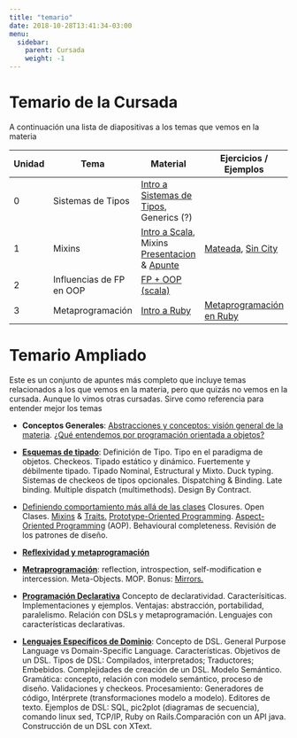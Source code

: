```yaml
---
title: "temario"
date: 2018-10-28T13:41:34-03:00
menu:
  sidebar:
    parent: Cursada
    weight: -1
---
```



# Temario de la Cursada

A continuación una lista de diapositivas a los temas que vemos en la materia


| Unidad	| Tema    |   Material  |	 Ejercicios / Ejemplos |
|---------|---------|-------------|------------------------|
| 0 | Sistemas de Tipos | [Intro a Sistemas de Tipos](https://docs.google.com/presentation/d/1F7wX_ScphEgGiN9wbDxvvru6G2c-UEG3H8mEbL8BdPg/), Generics (?) |
| 1 | Mixins | [Intro a Scala](https://docs.google.com/presentation/d/1ffuoM0n1x9RSjUwOudzUAXDeRTHFTYQ89Cf83Ls-Ju0/), Mixins [Presentacion](https://docs.google.com/presentation/d/1Tv0xU1wV6m7OHcCRbBJqciVW2TRYPz2JAq457IWBvBU/edit?usp=sharing) & [Apunte](../conceptos-mixins/) | [Mateada](https://docs.google.com/document/d/1sy1rxT6oJg_CiCncDNzJFSjdHttGwIRsMkXb-XYK55E), [Sin City](https://docs.google.com/document/d/1h2mVfFg81fJq6sGbGoQQWGfoKkSW8_un7Ydozaqi6ig) |
| 2 | Influencias de FP en OOP | [FP + OOP (scala)](https://docs.google.com/presentation/d/15OYGb2OtPmmtkHZayCHNiirlMvZh4XqMnTZXyqCSR8U/) |
| 3 | Metaprogramación | [Intro a Ruby](https://docs.google.com/presentation/d/1i5rwDjEeBvaVByUXdcZOkArRgMabkRa4Vn_L6_VrI00/edit?usp=sharing) | [Metaprogramación en Ruby](https://docs.google.com/presentation/d/10P7XBI9gCB27vvWC5J294L-w22C8NG0tVMI7xbFTLeE/edit) |


# Temario Ampliado

Este es  un conjunto de apuntes más completo que incluye temas relacionados a los que vemos en la materia, pero que quizás no vemos en la cursada. Aunque lo vimos otras cursadas.
Sirve como referencia para entender mejor los temas

* **Conceptos Generales**: [Abstracciones y conceptos: visión general de la materia](../conceptos-abstracciones-y-conceptos-visin-general-de-la-materia). [¿Qué entendemos por programación orientada a objetos?](http://uqbar-wiki.org/index.php?title=%C2%BFQu%C3%A9_entendemos_por_Programaci%C3%B3n_Orientada_a_Objetos%3F)

* [**Esquemas de tipado**](../conceptos-tipos-binding): Definición de Tipo. Tipo en el paradigma de objetos. Checkeos. Tipado estático y dinámico. Fuertemente y débilmente tipado. Tipado Nominal, Estructural y Mixto. Duck typing.  Sistemas de checkeos de tipos opcionales. Dispatching & Binding. Late binding. Multiple dispatch (multimethods). Design By Contract.

* [Definiendo comportamiento más allá de las clases](../conceptos-metamodelos) Closures. Open Clases. [Mixins](conceptos-mixins) & [Traits.](../conceptos-traits) [Prototype-Oriented Programming](../conceptos-object-based-languages). [Aspect-Oriented Programming](../conceptos-aop) (AOP). Behavioural completeness. Revisión de los patrones de diseño.


* [**Reflexividad y metaprogramación**](../conceptos-unidad-3)

* [**Metraprogramación**](../conceptos-metaprogramacion): reflection, introspection, self-modification e intercession.  Meta-Objects. MOP. Bonus: [Mirrors.](../conceptos-mirrors)

* [**Programación Declarativa**](../conceptos-declaratividad) Concepto de declaratividad. Caracterísiticas. Implementaciones y ejemplos. Ventajas: abstracción, portabilidad, paralelismo. Relación con DSLs y metaprogramación. Lenguajes con características declarativas.

* [**Lenguajes Específicos de Dominio**](conceptos-dsls): Concepto de DSL. General Purpose Language vs Domain-Specific Language. Características. 
Objetivos de un DSL. Tipos de DSL: Compilados, interpretados; Traductores; Embebidos. Complejidades de creación de un DSL.
Modelo Semántico.
Gramática: concepto, relación con modelo semántico, proceso de diseño.
Validaciones y checkeos.
Procesamiento: Generadores de código, Intérprete (transformaciones modelo a modelo).
Editores de texto.
Ejemplos de DSL: SQL, pic2plot (diagramas de secuencia), comando linux sed, TCP/IP, Ruby on Rails.Comparación con un API java.
Construcción de un DSL con XText.
